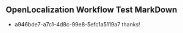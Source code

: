 ## OpenLocalization Workflow Test MarkDown
* a946bde7-a7c1-4d8c-99e8-5efc1a5119a7 thanks!

<!--HONumber=Jul16_HO2-->


